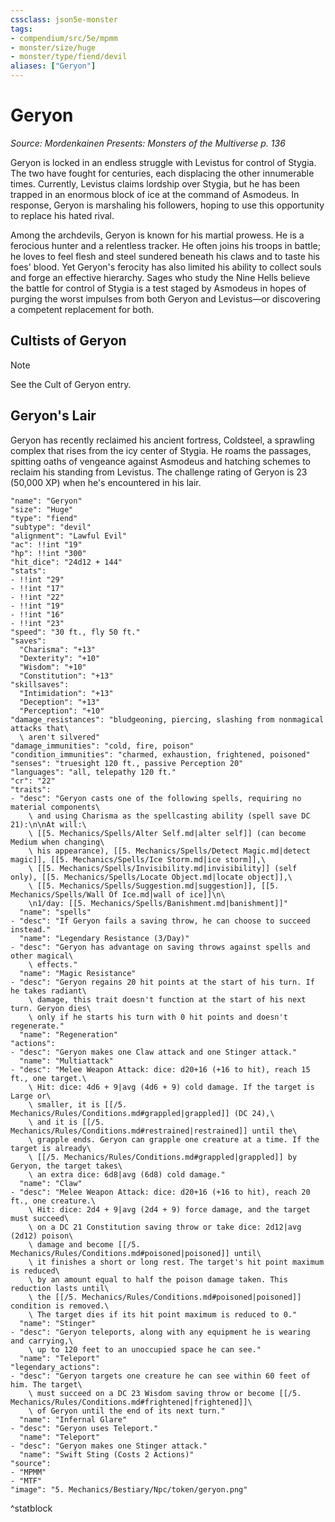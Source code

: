 ```yaml
---
cssclass: json5e-monster
tags:
- compendium/src/5e/mpmm
- monster/size/huge
- monster/type/fiend/devil
aliases: ["Geryon"]
---
```

# Geryon
*Source: Mordenkainen Presents: Monsters of the Multiverse p. 136*  

Geryon is locked in an endless struggle with Levistus for control of Stygia. The two have fought for centuries, each displacing the other innumerable times. Currently, Levistus claims lordship over Stygia, but he has been trapped in an enormous block of ice at the command of Asmodeus. In response, Geryon is marshaling his followers, hoping to use this opportunity to replace his hated rival.

Among the archdevils, Geryon is known for his martial prowess. He is a ferocious hunter and a relentless tracker. He often joins his troops in battle; he loves to feel flesh and steel sundered beneath his claws and to taste his foes' blood. Yet Geryon's ferocity has also limited his ability to collect souls and forge an effective hierarchy. Sages who study the Nine Hells believe the battle for control of Stygia is a test staged by Asmodeus in hopes of purging the worst impulses from both Geryon and Levistus—or discovering a competent replacement for both.

## Cultists of Geryon

> [!note]
> See the Cult of Geryon entry.

## Geryon's Lair

Geryon has recently reclaimed his ancient fortress, Coldsteel, a sprawling complex that rises from the icy center of Stygia. He roams the passages, spitting oaths of vengeance against Asmodeus and hatching schemes to reclaim his standing from Levistus. The challenge rating of Geryon is 23 (50,000 XP) when he's encountered in his lair.

```statblock
"name": "Geryon"
"size": "Huge"
"type": "fiend"
"subtype": "devil"
"alignment": "Lawful Evil"
"ac": !!int "19"
"hp": !!int "300"
"hit_dice": "24d12 + 144"
"stats":
- !!int "29"
- !!int "17"
- !!int "22"
- !!int "19"
- !!int "16"
- !!int "23"
"speed": "30 ft., fly 50 ft."
"saves":
  "Charisma": "+13"
  "Dexterity": "+10"
  "Wisdom": "+10"
  "Constitution": "+13"
"skillsaves":
  "Intimidation": "+13"
  "Deception": "+13"
  "Perception": "+10"
"damage_resistances": "bludgeoning, piercing, slashing from nonmagical attacks that\
  \ aren't silvered"
"damage_immunities": "cold, fire, poison"
"condition_immunities": "charmed, exhaustion, frightened, poisoned"
"senses": "truesight 120 ft., passive Perception 20"
"languages": "all, telepathy 120 ft."
"cr": "22"
"traits":
- "desc": "Geryon casts one of the following spells, requiring no material components\
    \ and using Charisma as the spellcasting ability (spell save DC 21):\n\nAt will:\
    \ [[5. Mechanics/Spells/Alter Self.md|alter self]] (can become Medium when changing\
    \ his appearance), [[5. Mechanics/Spells/Detect Magic.md|detect magic]], [[5. Mechanics/Spells/Ice Storm.md|ice storm]],\
    \ [[5. Mechanics/Spells/Invisibility.md|invisibility]] (self only), [[5. Mechanics/Spells/Locate Object.md|locate object]],\
    \ [[5. Mechanics/Spells/Suggestion.md|suggestion]], [[5. Mechanics/Spells/Wall Of Ice.md|wall of ice]]\n\
    \n1/day: [[5. Mechanics/Spells/Banishment.md|banishment]]"
  "name": "spells"
- "desc": "If Geryon fails a saving throw, he can choose to succeed instead."
  "name": "Legendary Resistance (3/Day)"
- "desc": "Geryon has advantage on saving throws against spells and other magical\
    \ effects."
  "name": "Magic Resistance"
- "desc": "Geryon regains 20 hit points at the start of his turn. If he takes radiant\
    \ damage, this trait doesn't function at the start of his next turn. Geryon dies\
    \ only if he starts his turn with 0 hit points and doesn't regenerate."
  "name": "Regeneration"
"actions":
- "desc": "Geryon makes one Claw attack and one Stinger attack."
  "name": "Multiattack"
- "desc": "Melee Weapon Attack: dice: d20+16 (+16 to hit), reach 15 ft., one target.\
    \ Hit: dice: 4d6 + 9|avg (4d6 + 9) cold damage. If the target is Large or\
    \ smaller, it is [[/5. Mechanics/Rules/Conditions.md#grappled|grappled]] (DC 24),\
    \ and it is [[/5. Mechanics/Rules/Conditions.md#restrained|restrained]] until the\
    \ grapple ends. Geryon can grapple one creature at a time. If the target is already\
    \ [[/5. Mechanics/Rules/Conditions.md#grappled|grappled]] by Geryon, the target takes\
    \ an extra dice: 6d8|avg (6d8) cold damage."
  "name": "Claw"
- "desc": "Melee Weapon Attack: dice: d20+16 (+16 to hit), reach 20 ft., one creature.\
    \ Hit: dice: 2d4 + 9|avg (2d4 + 9) force damage, and the target must succeed\
    \ on a DC 21 Constitution saving throw or take dice: 2d12|avg (2d12) poison\
    \ damage and become [[/5. Mechanics/Rules/Conditions.md#poisoned|poisoned]] until\
    \ it finishes a short or long rest. The target's hit point maximum is reduced\
    \ by an amount equal to half the poison damage taken. This reduction lasts until\
    \ the [[/5. Mechanics/Rules/Conditions.md#poisoned|poisoned]] condition is removed.\
    \ The target dies if its hit point maximum is reduced to 0."
  "name": "Stinger"
- "desc": "Geryon teleports, along with any equipment he is wearing and carrying,\
    \ up to 120 feet to an unoccupied space he can see."
  "name": "Teleport"
"legendary_actions":
- "desc": "Geryon targets one creature he can see within 60 feet of him. The target\
    \ must succeed on a DC 23 Wisdom saving throw or become [[/5. Mechanics/Rules/Conditions.md#frightened|frightened]]\
    \ of Geryon until the end of its next turn."
  "name": "Infernal Glare"
- "desc": "Geryon uses Teleport."
  "name": "Teleport"
- "desc": "Geryon makes one Stinger attack."
  "name": "Swift Sting (Costs 2 Actions)"
"source":
- "MPMM"
- "MTF"
"image": "5. Mechanics/Bestiary/Npc/token/geryon.png"
```
^statblock